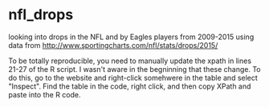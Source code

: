 # nfl_drops
looking into drops in the NFL and by Eagles players from 2009-2015 using data from http://www.sportingcharts.com/nfl/stats/drops/2015/

To be totally reproducible, you need to manually update the xpath in lines 21-27 of the R script. I wasn't aware in the begninning that these change. To do this, go to the website and right-click somehwere in the table and select "Inspect". Find the table in the code, right click, and then copy XPath and paste into the R code.
